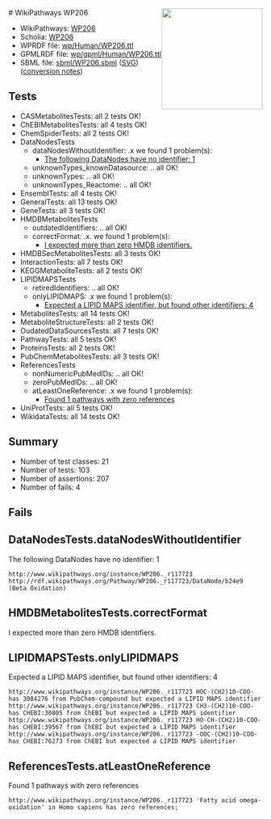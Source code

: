 <img style="float: right; width: 200px" src="../logo.png" />
# WikiPathways WP206

* WikiPathways: [WP206](https://identifiers.org/wikipathways:WP206)
* Scholia: [WP206](https://scholia.toolforge.org/wikipathways/WP206)
* WPRDF file: [wp/Human/WP206.ttl](../wp/Human/WP206.ttl)
* GPMLRDF file: [wp/gpml/Human/WP206.ttl](../wp/gpml/Human/WP206.ttl)
* SBML file: [sbml/WP206.sbml](../sbml/WP206.sbml) ([SVG](../sbml/WP206.svg)) ([conversion notes](../sbml/WP206.txt))

## Tests
* CASMetabolitesTests: all 2 tests OK!
* ChEBIMetabolitesTests: all 4 tests OK!
* ChemSpiderTests: all 2 tests OK!
* DataNodesTests
    * dataNodesWithoutIdentifier: .x we found 1 problem(s):
        * [The following DataNodes have no identifier: 1](#d2d32fa0)
    * unknownTypes_knownDatasource: .. all OK!
    * unknownTypes: .. all OK!
    * unknownTypes_Reactome: .. all OK!
* EnsemblTests: all 4 tests OK!
* GeneralTests: all 13 tests OK!
* GeneTests: all 3 tests OK!
* HMDBMetabolitesTests
    * outdatedIdentifiers: .. all OK!
    * correctFormat: .x. we found 1 problem(s):
        * [I expected more than zero HMDB identifiers.](#ad154c1e)
* HMDBSecMetabolitesTests: all 3 tests OK!
* InteractionTests: all 7 tests OK!
* KEGGMetaboliteTests: all 2 tests OK!
* LIPIDMAPSTests
    * retiredIdentifiers: .. all OK!
    * onlyLIPIDMAPS: .x we found 1 problem(s):
        * [Expected a LIPID MAPS identifier, but found other identifiers: 4](#48cc60bb)
* MetabolitesTests: all 14 tests OK!
* MetaboliteStructureTests: all 2 tests OK!
* OudatedDataSourcesTests: all 7 tests OK!
* PathwayTests: all 5 tests OK!
* ProteinsTests: all 2 tests OK!
* PubChemMetabolitesTests: all 3 tests OK!
* ReferencesTests
    * nonNumericPubMedIDs: .. all OK!
    * zeroPubMedIDs: .. all OK!
    * atLeastOneReference: .x we found 1 problem(s):
        * [Found 1 pathways with zero references](#35eb778e)
* UniProtTests: all 5 tests OK!
* WikidataTests: all 14 tests OK!


## Summary

* Number of test classes: 21
* Number of tests: 103
* Number of assertions: 207
* Number of fails: 4

## Fails

<a name="d2d32fa0" />

## DataNodesTests.dataNodesWithoutIdentifier

The following DataNodes have no identifier: 1
```
http://www.wikipathways.org/instance/WP206._r117723 http://rdf.wikipathways.org/Pathway/WP206._r117723/DataNode/b24e9 (Beta Oxidation)
```

<a name="ad154c1e" />

## HMDBMetabolitesTests.correctFormat

I expected more than zero HMDB identifiers.
<a name="48cc60bb" />

## LIPIDMAPSTests.onlyLIPIDMAPS

Expected a LIPID MAPS identifier, but found other identifiers: 4
```
http://www.wikipathways.org/instance/WP206._r117723 HOC-(CH2)10-COO- has 3084276 from PubChem-compound but expected a LIPID MAPS identifier
http://www.wikipathways.org/instance/WP206._r117723 CH3-(CH2)10-COO- has CHEBI:30805 from ChEBI but expected a LIPID MAPS identifier
http://www.wikipathways.org/instance/WP206._r117723 HO-CH-(CH2)10-COO- has CHEBI:39567 from ChEBI but expected a LIPID MAPS identifier
http://www.wikipathways.org/instance/WP206._r117723 -OOC-(CH2)10-COO- has CHEBI:76273 from ChEBI but expected a LIPID MAPS identifier
```

<a name="35eb778e" />

## ReferencesTests.atLeastOneReference

Found 1 pathways with zero references
```
http://www.wikipathways.org/instance/WP206._r117723 'Fatty acid omega-oxidation' in Homo sapiens has zero references; 
```

